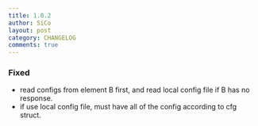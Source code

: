```yaml
---
title: 1.0.2
author: SiCo
layout: post
category: CHANGELOG
comments: true
---
```

### Fixed
- read configs from element B first, and read local config file if B has no response.
- if use local config file, must have all of the config according to cfg struct.
